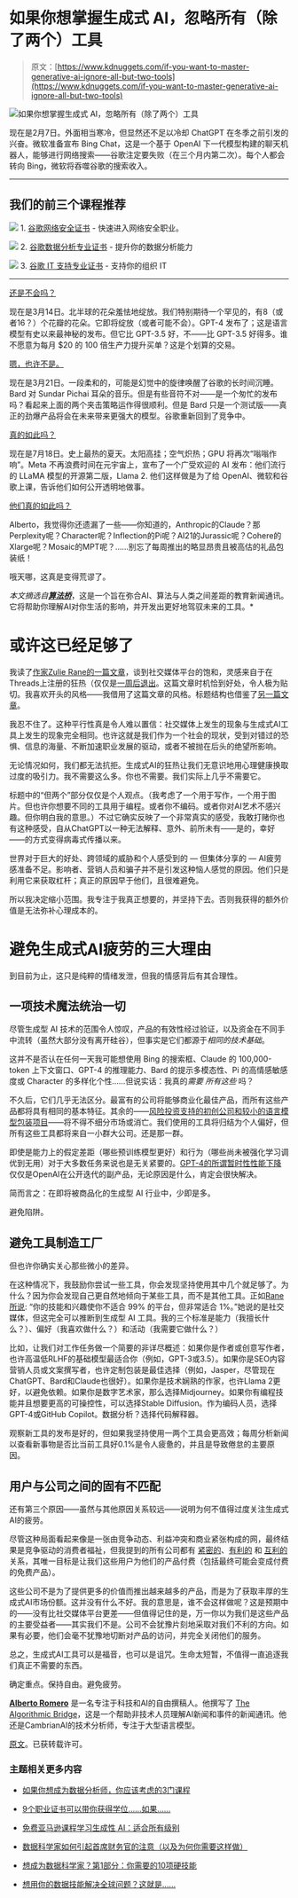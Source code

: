 # 如果你想掌握生成式 AI，忽略所有（除了两个）工具

> 原文：[https://www.kdnuggets.com/if-you-want-to-master-generative-ai-ignore-all-but-two-tools](https://www.kdnuggets.com/if-you-want-to-master-generative-ai-ignore-all-but-two-tools)

![如果你想掌握生成式 AI，忽略所有（除了两个）工具](../Images/3af7078c7f656c51625ed04d8f6fd661.png)

现在是2月7日。外面相当寒冷，但显然还不足以冷却 ChatGPT 在冬季之前引发的兴奋。微软准备宣布 Bing Chat，这是一个基于 OpenAI 下一代模型构建的聊天机器人，能够进行网络搜索——谷歌注定要失败（在三个月内第二次）。每个人都会转向 Bing，微软将吞噬谷歌的搜索收入。

* * *

## 我们的前三个课程推荐

![](../Images/0244c01ba9267c002ef39d4907e0b8fb.png) 1\. [谷歌网络安全证书](https://www.kdnuggets.com/google-cybersecurity) - 快速进入网络安全职业。

![](../Images/e225c49c3c91745821c8c0368bf04711.png) 2\. [谷歌数据分析专业证书](https://www.kdnuggets.com/google-data-analytics) - 提升你的数据分析能力

![](../Images/0244c01ba9267c002ef39d4907e0b8fb.png) 3\. [谷歌 IT 支持专业证书](https://www.kdnuggets.com/google-itsupport) - 支持你的组织 IT

* * *

[还是不会吗？](https://gs.statcounter.com/search-engine-market-share/desktop/worldwide)

现在是3月14日。北半球的花朵羞怯地绽放。我们特别期待一个罕见的，有8（或者16？）个花瓣的花朵。它即将绽放（或者可能不会）。GPT-4 发布了；这是语言模型有史以来最神秘的发布。但它比 GPT-3.5 好，不——比 GPT-3.5 好得多。谁不愿意为每月 $20 的 100 倍生产力提升买单？这是个划算的交易。

[嗯，也许不是。](https://www.businessinsider.com/openai-gpt4-worse-on-some-tasks-chatgpt-2023-7)

现在是3月21日。一段柔和的，可能是幻觉中的旋律唤醒了谷歌的长时间沉睡。Bard 对 Sundar Pichai 耳朵的音乐。但是有些音符不对——是一个匆忙的发布吗？看起来上面的两个夹击策略运作得很顺利。但是 Bard 只是一个测试版——真正的劲爆产品将会在未来带来更强大的模型。谷歌重新回到了竞争中。

[真的如此吗？](https://www.theverge.com/2023/4/19/23689554/google-ai-chatbot-bard-employees-criticism-pathological-liar)

现在是7月18日。史上最热的夏天。太阳高挂；空气炽热；GPU 将再次“嗡嗡作响”。Meta 不再浪费时间在元宇宙上，宣布了一个广受欢迎的 AI 发布：他们流行的 LLaMA 模型的开源第二版，Llama 2\. 他们这样做是为了给 OpenAI、微软和谷歌上课，告诉他们如何公开透明地做事。

[他们真的如此吗？](https://twitter.com/Abebab/status/1681601580309655552)

Alberto，我觉得你还遗漏了一些——你知道的，Anthropic的Claude？那Perplexity呢？Character呢？Inflection的Pi呢？AI21的Jurassic呢？Cohere的Xlarge呢？Mosaic的MPT呢？……别忘了每周推出的略显昂贵且被高估的礼品包装纸！

哦天哪，这真是变得荒谬了。

*本文摘选自*[***算法桥***](https://thealgorithmicbridge.substack.com/subscribe?)，这是一个旨在弥合AI、算法与人类之间差距的教育新闻通讯。它将帮助你理解AI对你生活的影响，并开发出更好地驾驭未来的工具。*

# 或许这已经足够了

我读了[作家Zulie Rane的一篇文章](https://zulie.medium.com/what-youre-feeling-is-platform-fatigue-or-why-i-m-not-joining-threads-1e188369d25d)，谈到社交媒体平台的饱和，灵感来自于在Threads上注册的狂热（仅仅是[一周后退出](https://fortune.com/2023/07/18/threads-loses-half-active-users-mark-zuckerberg/)。这篇文章时机恰到好处，令人极为贴切。我喜欢开头的风格——我借用了这篇文章的风格。标题结构也借鉴了[另一篇文章](https://medium.com/swlh/if-you-want-to-be-a-creator-delete-all-but-two-social-media-platforms-c1ac70b2d98e)。

我忍不住了。这种平行性真是令人难以置信：社交媒体上发生的现象与生成式AI工具上发生的现象完全相同。也许这就是我们作为一个社会的现状，受到对错过的恐惧、信息的海量、不断加速职业发展的驱动，或者不被抛在后头的绝望所影响。

无论情况如何，我们都无法抗拒。生成式AI的狂热让我们无意识地用心理健康换取过度的吸引力。我不需要这么多。你也不需要。我们实际上几乎不需要它。

标题中的“但两个”部分仅仅是个人观点。（我考虑了一个用于写作，一个用于图片。但也许你想要不同的工具用于编程。或者你不编码。或者你对AI艺术不感兴趣。但你明白我的意思。）不过它确实反映了一个非常真实的感受，我敢打赌你也有这种感受，自从ChatGPT以一种无法解释、意外、前所未有——是的，幸好——的方式变得病毒式传播以来。

世界对于巨大的好处、跨领域的威胁和个人感受到的 — 但集体分享的 — AI疲劳感准备不足。影响者、营销人员和骗子并不是引发这种恼人感觉的原因。他们只是利用它来获取杠杆；真正的原因早于他们，且很难避免。

所以我决定缩小范围。我专注于我真正想要的，并坚持下去。否则我获得的额外价值是无法弥补心理成本的。

# 避免生成式AI疲劳的三大理由

到目前为止，这只是纯粹的情绪发泄，但我的情感背后有其合理性。

## 一项技术魔法统治一切

尽管生成型 AI 技术的范围令人惊叹，产品的有效性经过验证，以及资金在不同手中流转（虽然大部分没有离开硅谷），但事实是它们都源于*相同的技术基础*。

这并不是否认在任何一天我可能想使用 Bing 的搜索框、Claude 的 100,000-token 上下文窗口、GPT-4 的推理能力、Bard 的提示多模态性、Pi 的高情感敏感度或 Character 的多样化个性……但说实话：我真的*需要* *所有这些* 吗？

不久后，它们几乎无法区分。最富有的公司将能够商业化最佳产品，而所有这些产品都将具有相同的基本特征。其余的——[风险投资支持的初创公司和较小的语言模型包装项目](https://www.theinformation.com/briefings/jasper-mutiny-ai-startups-cut-workers-as-chatbot-rivalry-grows)——将不得不细分市场或消亡。我们使用的工具将归结为个人偏好，但所有这些工具都将来自一小群大公司。还是那一群。

即使是能力上的假定差距（哪些预训练模型更好）和行为（哪些尚未被强化学习调优到无用）对于大多数任务来说也是无关紧要的。[GPT-4的所谓暂时性性能下降](https://community.openai.com/t/experiencing-decreased-performance-with-chatgpt-4/234269)仅仅是OpenAI在公开迭代的副产品，无论原因是什么，肯定会很快解决。

简而言之：在即将被商品化的生成型 AI 行业中，少即是多。

避免陷阱。

## 避免工具制造工厂

但也许你确实关心那些微小的差异。

在这种情况下，我鼓励你尝试一些工具，你会发现坚持使用其中几个就足够了。为什么？因为你会发现自己更自然地倾向于某些工具，而不是其他工具。正如[Rane 所说](https://medium.com/swlh/if-you-want-to-be-a-creator-delete-all-but-two-social-media-platforms-c1ac70b2d98e): “你的技能和兴趣使你不适合 99% 的平台，但非常适合 1%。”她说的是社交媒体，但这完全可以推断到生成型 AI 工具。我的三个标准是能力（我擅长什么？）、偏好（我喜欢做什么？）和活动（我需要它做什么？）

比如，让我们对工作任务做一个简要的非详尽概述：如果你是作者或创意写作者，也许高温低RLHF的基础模型最适合你（例如，GPT-3或3.5）。如果你是SEO内容营销人员或文案撰写者，也许定制包装是最佳选择（例如，Jasper，尽管现在ChatGPT、Bard和Claude也很好）。如果你是技术娴熟的作家，也许Llama 2更好，以避免依赖。如果你是数字艺术家，那么选择Midjourney。如果你有编程技能并且想要更高的可操控性，可以选择Stable Diffusion。作为编码人员，选择GPT-4或GitHub Copilot。数据分析？选择代码解释器。

观察新工具的发布是好的，但如果我坚持使用一两个工具会更高效；每周分析新闻以查看新事物是否比当前工具好0.1%是令人疲惫的，并且是导致倦怠的主要原因。

## 用户与公司之间的固有不匹配

还有第三个原因——虽然与其他原因关系较远——说明为何不值得过度关注生成式AI的疲劳。

尽管这种局面看起来像是一张由竞争动态、利益冲突和商业紧张构成的网，最终结果是竞争驱动的消费者福祉，但我提到的所有公司都有 [紧密的](https://blogs.microsoft.com/blog/2023/01/23/microsoftandopenaiextendpartnership/)、[有利的](https://www.anthropic.com/index/anthropic-partners-with-google-cloud) 和 [互利的](https://about.fb.com/news/2023/07/llama-2/) 关系，其唯一目标是让我们这些用户为他们的产品付费（包括最终可能会变成付费的免费产品）。

这些公司不是为了提供更多的价值而推出越来越多的产品，而是为了获取丰厚的生成式AI市场份额。这并没有什么不好。我的意思是，谁不会这样做呢？这是预期中的——没有比社交媒体平台更差——但值得记住的是，万一你以为我们是这些产品的主要受益者——其实我们不是。公司不会犹豫片刻地采取对我们不利的方向。如果有必要，他们会毫不犹豫地切断对产品的访问，并完全关闭他们的服务。

总之，生成式AI工具可以是福音，也可以是诅咒。生命太短暂，不值得一直追逐我们真正不需要的东西。

确定重点。保持自由。避免疲劳。

**[Alberto Romero](https://medium.com/@albertoromgar)** 是一名专注于科技和AI的自由撰稿人。他撰写了 [The Algorithmic Bridge](https://thealgorithmicbridge.substack.com/)，这是一个帮助非技术人员理解AI新闻和事件的新闻通讯。他还是CambrianAI的技术分析师，专注于大型语言模型。

[原文](https://albertoromgar.medium.com/if-you-want-to-master-generative-ai-ignore-all-but-two-tools-d6f511fa582)。已获转载许可。

### 主题相关更多内容

+   [如果你想成为数据分析师，你应该考虑的3门课程](https://www.kdnuggets.com/3-courses-you-should-consider-if-you-want-to-become-a-data-analyst)

+   [9个职业证书可以带你获得学位……如果……](https://www.kdnuggets.com/9-professional-certificates-that-can-take-you-onto-a-degree-if-you-really-want-to)

+   [免费亚马逊课程学习生成性 AI：适合所有级别](https://www.kdnuggets.com/free-amazon-courses-to-learn-generative-ai-for-all-levels)

+   [数据科学家如何引起首席财务官的注意（以及为何你需要这样做）](https://www.kdnuggets.com/2021/12/data-scientists-get-ear-cfos-want.html)

+   [想成为数据科学家？第1部分：你需要的10项硬技能](https://www.kdnuggets.com/want-to-become-a-data-scientist-part-1-10-hard-skills-you-need)

+   [想用你的数据技能解决全球问题？这就是……](https://www.kdnuggets.com/2022/04/jhu-want-data-skills-solve-global-problems.html)
